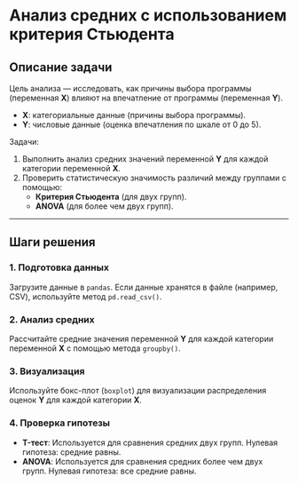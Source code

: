 # Анализ средних с использованием критерия Стьюдента

## Описание задачи

Цель анализа — исследовать, как причины выбора программы (переменная **X**) влияют на впечатление от программы (переменная **Y**).

- **X**: категориальные данные (причины выбора программы).
- **Y**: числовые данные (оценка впечатления по шкале от 0 до 5).

Задачи:

1. Выполнить анализ средних значений переменной **Y** для каждой категории переменной **X**.
2. Проверить статистическую значимость различий между группами с помощью:
   - **Критерия Стьюдента** (для двух групп).
   - **ANOVA** (для более чем двух групп).

---

## Шаги решения

### 1. Подготовка данных

Загрузите данные в `pandas`. Если данные хранятся в файле (например, CSV), используйте метод `pd.read_csv()`.

### 2. Анализ средних

Рассчитайте средние значения переменной **Y** для каждой категории переменной **X** с помощью метода `groupby()`.

### 3. Визуализация

Используйте бокс-плот (`boxplot`) для визуализации распределения оценок **Y** для каждой категории **X**.

### 4. Проверка гипотезы

- **T-тест**: Используется для сравнения средних двух групп. Нулевая гипотеза: средние равны.
- **ANOVA**: Используется для сравнения средних более чем двух групп. Нулевая гипотеза: все средние равны.
